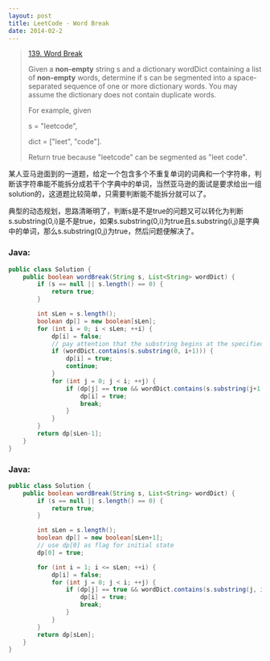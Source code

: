 ```yaml
---
layout: post
title: LeetCode - Word Break
date: 2014-02-2
---
```


> [139. Word Break](https://leetcode.com/problems/word-break/)
>
> Given a **non-empty** string s and a dictionary wordDict containing a list of **non-empty** words, determine if s can be segmented into a space-separated sequence of one or more dictionary words. You may assume the dictionary does not contain duplicate words.
>
> For example, given
>
> s = "leetcode",
>
> dict = ["leet", "code"].
>
> Return true because "leetcode" can be segmented as "leet code".

某人亚马逊面到的一道题，给定一个包含多个不重复单词的词典和一个字符串，判断该字符串能不能拆分成若干个字典中的单词，当然亚马逊的面试是要求给出一组solution的，这道题比较简单，只需要判断能不能拆分就可以了。

典型的动态规划，思路清晰明了，判断s是不是true的问题又可以转化为判断s.substring(0,i)是不是true，如果s.substring(0,i)为true且s.substring(i,j)是字典中的单词，那么s.substring(0,j)为true，然后问题便解决了。
<!--more-->

### Java:
``` java
public class Solution {
    public boolean wordBreak(String s, List<String> wordDict) {
        if (s == null || s.length() == 0) {
            return true;
        }

        int sLen = s.length();
        boolean dp[] = new boolean[sLen];
        for (int i = 0; i < sLen; ++i) {
            dp[i] = false;
            // pay attention that the substring begins at the specified beginIndex and extends to the character at index endIndex - 1
            if (wordDict.contains(s.substring(0, i+1))) {
                dp[i] = true;
                continue;
            }
            for (int j = 0; j < i; ++j) {
                if (dp[j] == true && wordDict.contains(s.substring(j+1, i+1))) {
                    dp[i] = true;
                    break;
                }
            }
        }
        return dp[sLen-1];
    }
}
```

### Java:
``` java
public class Solution {
    public boolean wordBreak(String s, List<String> wordDict) {
        if (s == null || s.length() == 0) {
            return true;
        }

        int sLen = s.length();
        boolean dp[] = new boolean[sLen+1];
        // use dp[0] as flag for initial state
        dp[0] = true;

        for (int i = 1; i <= sLen; ++i) {
            dp[i] = false;
            for (int j = 0; j < i; ++j) {
                if (dp[j] == true && wordDict.contains(s.substring(j, i))) {
                    dp[i] = true;
                    break;
                }
            }
        }
        return dp[sLen];
    }
}
```